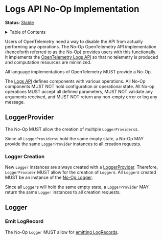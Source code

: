 <!--- Hugo front matter used to generate the website version of this page:
linkTitle: No-Op
--->

# Logs API No-Op Implementation

**Status**: [Stable](../document-status.md)

<details>
<summary> Table of Contents </summary>

<!-- toc -->

- [LoggerProvider](#loggerprovider)
  * [Logger Creation](#logger-creation)
- [Logger](#logger)
  * [Emit LogRecord](#emit-logrecord)

<!-- tocstop -->

</details>

Users of OpenTelemetry need a way to disable the API from actually
performing any operations. The No-Op OpenTelemetry API implementation
(henceforth referred to as the No-Op) provides users with this
functionally. It implements the [OpenTelemetry Logs API](./api.md)
so that no telemetry is produced and computation resources are minimized.

All language implementations of OpenTelemetry MUST provide a No-Op.

The [Logs API](./api.md) defines components with various operations.
All No-Op components MUST NOT hold configuration or operational state. All No-op
operations MUST accept all defined parameters, MUST NOT validate any arguments
received, and MUST NOT return any non-empty error or log any message.

## LoggerProvider

The No-Op MUST allow the creation of multiple `LoggerProviders`s.

Since all `LoggerProviders`s hold the same empty state, a No-Op MAY
provide the same `LoggerProvider` instances to all creation requests.

### Logger Creation

New `Logger` instances are always created with a [LoggerProvider](./api.md#loggerprovider).
Therefore, `LoggerProvider` MUST allow for the creation of `Logger`s.
All `Logger`s created MUST be an instance of the [No-Op Logger](#logger).

Since all `Logger`s will hold the same empty state, a `LoggerProvider` MAY
return the same `Logger` instances to all creation requests.

## Logger

### Emit LogRecord

The No-Op `Logger` MUST allow
for [emitting LogRecords](./api.md#emit-a-logrecord).

